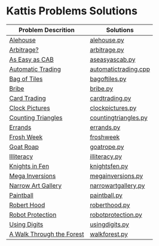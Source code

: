 # Kattis Problems Solutions

| Problem Descrition             | Solutions |
| ------------------------------ | --------- |
| [Alehouse](https://uib.kattis.com/courses/INF237/spring24/assignments/e94qen/problems/alehouse)                       | [alehouse.py](https://github.com/mariannlepsoy/Kattis-solutions/blob/main/src/alehouse.py) |
| [Arbitrage?](https://uib.kattis.com/courses/INF237/spring24/assignments/tsw6eo/problems/arbitrage)                       | [arbitrage.py](https://github.com/mariannlepsoy/Kattis-solutions/blob/main/src/arbitrage.py) |
| [As Easy as CAB](https://uib.kattis.com/courses/INF237/spring24/assignments/yep8an/problems/easyascab)                       | [aseasyascab.py](https://github.com/mariannlepsoy/Kattis-solutions/blob/main/src/aseasyascab.py) |
| [Automatic Trading](https://uib.kattis.com/courses/INF237/spring24/assignments/fy9vqb/problems/automatictrading)                       | [automatictrading.cpp](https://github.com/mariannlepsoy/Kattis-solutions/blob/main/src/automatictrading.cpp) |
| [Bag of Tiles](https://uib.kattis.com/courses/INF237/spring24/assignments/rntj5r/problems/bagoftiles)                       | [bagoftiles.py](https://github.com/mariannlepsoy/Kattis-solutions/blob/main/src/bagoftiles.py) |
| [Bribe](https://uib.kattis.com/courses/INF237/spring24/assignments/kgde7p/problems/bribe)         | [bribe.py](https://github.com/mariannlepsoy/Kattis-solutions/blob/main/src/bribe.py) |
| [Card Trading](https://uib.kattis.com/courses/INF237/spring24/assignments/e94qen/problems/cardtrading)                       | [cardtrading.py](https://github.com/mariannlepsoy/Kattis-solutions/blob/main/src/cardtrading.py) |
| [Clock Pictures](https://uib.kattis.com/courses/INF237/spring24/assignments/fy9vqb/problems/clockpictures)      | [clockpictures.py](https://github.com/mariannlepsoy/Kattis-solutions/blob/main/src/clockpictures.py) |
| [Counting Triangles](https://uib.kattis.com/courses/INF237/spring24/assignments/cqbvbp/problems/countingtriangles)                       | [countingtriangles.py](https://github.com/mariannlepsoy/Kattis-solutions/blob/main/src/countingtriangles.py) |
| [Errands](https://uib.kattis.com/courses/INF237/spring24/assignments/kgde7p/problems/errands)                       | [errands.py](https://github.com/mariannlepsoy/Kattis-solutions/blob/main/src/errands.py) |
| [Frosh Week](https://uib.kattis.com/courses/INF237/spring24/assignments/jznaqj/problems/froshweek)                       | [froshweek](https://github.com/mariannlepsoy/Kattis-solutions/blob/main/src/froshweek.py) |
| [Goat Roap](https://uib.kattis.com/courses/INF237/spring24/assignments/cqbvbp/problems/goatrope)                       | [goatrope.py](https://github.com/mariannlepsoy/Kattis-solutions/blob/main/src/goatrope.py) |
| [Illiteracy](https://uib.kattis.com/courses/INF237/spring24/assignments/yep8an/problems/illiteracy)                       | [illiteracy.py](https://github.com/mariannlepsoy/Kattis-solutions/blob/main/src/illiteracy.py) |
| [Knights in Fen](https://uib.kattis.com/courses/INF237/spring24/assignments/rntj5r/problems/knightsfen)                       | [knightsfen.py](https://github.com/mariannlepsoy/Kattis-solutions/blob/main/src/knightsfen.py) |
| [Mega Inversions](https://uib.kattis.com/courses/INF237/spring24/assignments/jznaqj/problems/megainversions)                       | [megainversions.py](https://github.com/mariannlepsoy/Kattis-solutions/blob/main/src/megainversions.py) |
| [Narrow Art Gallery](https://uib.kattis.com/courses/INF237/spring24/assignments/gpz4df/problems/narrowartgallery)                       | [narrowartgallery.py](https://github.com/mariannlepsoy/Kattis-solutions/blob/main/src/narrowartgallery.py) |
| [Paintball](https://uib.kattis.com/courses/INF237/spring24/assignments/c55crs/problems/paintball)              | [paintball.py](https://github.com/mariannlepsoy/Kattis-solutions/blob/main/src/paintball.py) |
| [Robert Hood](https://uib.kattis.com/courses/INF237/spring24/assignments/htg844/problems/roberthood)                       | [roberthood.py](https://github.com/mariannlepsoy/Kattis-solutions/blob/main/src/roberthood.py) |
| [Robot Protection](https://uib.kattis.com/courses/INF237/spring24/assignments/htg844/problems/robotprotection)                       | [robotprotection.py](https://github.com/mariannlepsoy/Kattis-solutions/blob/main/src/robotprotection.py) |
| [Using Digits](https://uib.kattis.com/courses/INF237/spring24/assignments/gpz4df/problems/usingdigits)                       | [usingdigits.py](https://github.com/mariannlepsoy/Kattis-solutions/blob/main/src/usingdigits.py) |
| [A Walk Through the Forest](https://uib.kattis.com/courses/INF237/spring24/assignments/tsw6eo/problems/walkforest)                       | [walkforest.py](https://github.com/mariannlepsoy/Kattis-solutions/blob/main/src/walkforest.py) |
